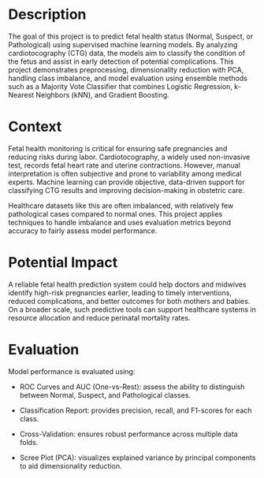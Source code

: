 # Description

The goal of this project is to predict fetal health status (Normal, Suspect, or Pathological) using supervised machine learning models. By analyzing cardiotocography (CTG) data, the models aim to classify the condition of the fetus and assist in early detection of potential complications. This project demonstrates preprocessing, dimensionality reduction with PCA, handling class imbalance, and model evaluation using ensemble methods such as a Majority Vote Classifier that combines Logistic Regression, k-Nearest Neighbors (kNN), and Gradient Boosting.

# Context

Fetal health monitoring is critical for ensuring safe pregnancies and reducing risks during labor. Cardiotocography, a widely used non-invasive test, records fetal heart rate and uterine contractions. However, manual interpretation is often subjective and prone to variability among medical experts. Machine learning can provide objective, data-driven support for classifying CTG results and improving decision-making in obstetric care.

Healthcare datasets like this are often imbalanced, with relatively few pathological cases compared to normal ones. This project applies techniques to handle imbalance and uses evaluation metrics beyond accuracy to fairly assess model performance.

# Potential Impact

A reliable fetal health prediction system could help doctors and midwives identify high-risk pregnancies earlier, leading to timely interventions, reduced complications, and better outcomes for both mothers and babies. On a broader scale, such predictive tools can support healthcare systems in resource allocation and reduce perinatal mortality rates.

# Evaluation

Model performance is evaluated using:

- ROC Curves and AUC (One-vs-Rest): assess the ability to distinguish between Normal, Suspect, and Pathological classes.

- Classification Report: provides precision, recall, and F1-scores for each class.

- Cross-Validation: ensures robust performance across multiple data folds.

- Scree Plot (PCA): visualizes explained variance by principal components to aid dimensionality reduction.
